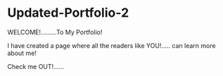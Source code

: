 # Updated-Portfolio-2


WELCOME!.........To My Portfolio!

I have created a page where all the readers like YOU!..... can learn more about me! 
 


 Check me OUT!......

